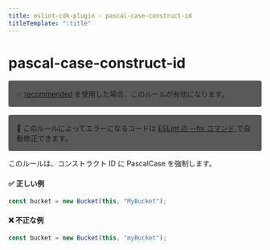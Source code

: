 ```yaml
---
title: eslint-cdk-plugin - pascal-case-construct-id
titleTemplate: ":title"
---
```


# pascal-case-construct-id

<div style="margin-top: 16px; background-color: #595959; padding: 16px; border-radius: 4px;">
    ✅ <a href="https://eslint-cdk-plugin.dev/rules/#recommended-rules">recommended</a>
  を使用した場合、このルールが有効になります。
</div>
<div style="margin-top: 16px; background-color: #595959; padding: 16px; border-radius: 4px;">
  🔧 このルールによってエラーになるコードは
  <a href="https://eslint.org/docs/latest/use/command-line-interface#--fix">
    ESLint の --fix コマンド
  </a>
  で自動修正できます。
</div>

このルールは、コンストラクト ID に PascalCase を強制します。

#### ✅ 正しい例

```ts
const bucket = new Bucket(this, "MyBucket");
```

#### ❌ 不正な例

```ts
const bucket = new Bucket(this, "myBucket");
```
